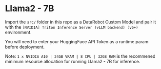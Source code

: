 # Llama2 - 7B
Import the `src/` folder in this repo as a DataRobot Custom Model and pair it with the `[NVIDIA] Triton Inference Server (vLLM backend) (v6+)` environment.

You will need to enter your HuggingFace API Token as a runtime param before deployment.

Note: `1 x NVIDIA A10 | 24GB VRAM | 8 CPU | 32GB RAM` is the recommened minimum resource allocation for running Llama2 - 7B for inference.
